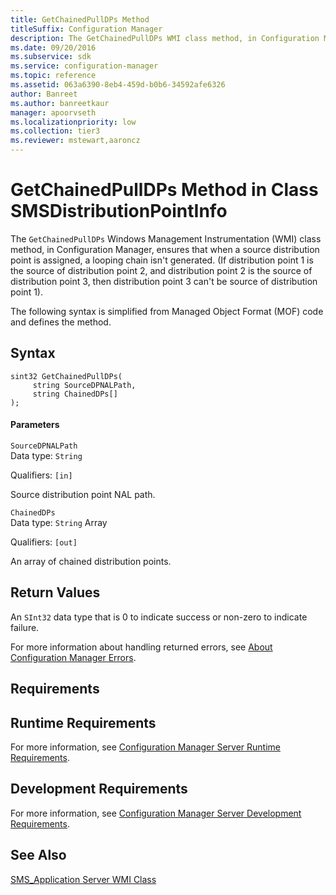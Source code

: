```yaml
---
title: GetChainedPullDPs Method
titleSuffix: Configuration Manager
description: The GetChainedPullDPs WMI class method, in Configuration Manager, ensures that when a source distribution point is assigned, a looping chain isn't generated.
ms.date: 09/20/2016
ms.subservice: sdk
ms.service: configuration-manager
ms.topic: reference
ms.assetid: 063a6390-8eb4-459d-b0b6-34592afe6326
author: Banreet
ms.author: banreetkaur
manager: apoorvseth
ms.localizationpriority: low
ms.collection: tier3
ms.reviewer: mstewart,aaroncz 
---
```

# GetChainedPullDPs Method in Class SMSDistributionPointInfo
The `GetChainedPullDPs` Windows Management Instrumentation (WMI) class method, in Configuration Manager, ensures that when a source distribution point is assigned, a looping chain isn't generated. (If distribution point 1 is the source of distribution point 2, and distribution point 2 is the source of distribution point 3, then distribution point 3 can't be source of distribution point 1).  

 The following syntax is simplified from Managed Object Format (MOF) code and defines the method.  

## Syntax  

```  
sint32 GetChainedPullDPs(  
     string SourceDPNALPath,  
     string ChainedDPs[]  
);  
```  

#### Parameters  
 `SourceDPNALPath`  
 Data type: `String`  

 Qualifiers: `[in]`  

 Source distribution point NAL path.  

 `ChainedDPs`  
 Data type: `String` Array  

 Qualifiers: `[out]`  

 An array of chained distribution points.  

## Return Values  
 An  `SInt32` data type that is 0 to indicate success or non-zero to indicate failure.  

 For more information about handling returned errors, see [About Configuration Manager Errors](../../../../../develop/core/understand/about-configuration-manager-errors.md).  

## Requirements  

## Runtime Requirements  
 For more information, see [Configuration Manager Server Runtime Requirements](../../../../../develop/core/reqs/server-runtime-requirements.md).  

## Development Requirements  
 For more information, see [Configuration Manager Server Development Requirements](../../../../../develop/core/reqs/server-development-requirements.md).  

## See Also  
 [SMS_Application Server WMI Class](../../../../../develop/reference/apps/sms_application-server-wmi-class.md)   
